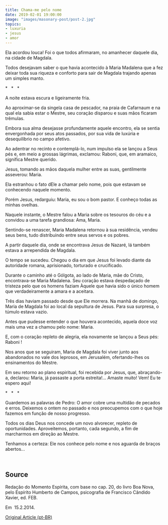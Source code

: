 ```yaml
---
title: Chama-me pelo nome
date: 2019-02-01 19:00:00
image: "images/masonary-post/post-2.jpg"
topics: 
- luxuria
- jesus
- amor
---
```



Ela acordou louca! Foi o que todos afirmaram, no amanhecer daquele dia, na
cidade de Magdala.

Todos desejavam saber o que havia acontecido à Maria Madalena que a fez deixar
toda sua riqueza e conforto para sair de Magdala trajando apenas um simples
manto.

*   *   *

A noite estava escura e ligeiramente fria.

Ao aproximar-se da singela casa de pescador, na praia de Cafarnaum e na qual
ela sabia estar o Mestre, seu coração disparou e suas mãos ficaram trêmulas.

Embora sua alma desejasse profundamente aquele encontro, ela se sentia
envergonhada por seus atos passados, por sua vida de luxúria e desequilíbrio no
campo afetivo.

Ao adentrar no recinto e contemplá-lo, num impulso ela se lançou a Seus pés e,
em meio a grossas lágrimas, exclamou: Raboni, que, em aramaico, significa
Mestre querido.

Jesus, tomando as mãos daquela mulher entre as suas, gentilmente asseverou:
Maria.

Ela estranhou o fato dEle a chamar pelo nome, pois que estavam se conhecendo
naquele momento.

Porém Jesus, redarguiu: Maria, eu sou o bom pastor. E conheço todas as minhas
ovelhas.

Naquele instante, o Mestre falou a Maria sobre os tesouros do céu e a convidou
a uma tarefa grandiosa: Ama, Maria.

Sentindo-se renascer, Maria Madalena retornou à sua residência, vendeu seus
bens, tudo distribuindo entre seus servos e os pobres.

A partir daquele dia, onde se encontrava Jesus de Nazaré, lá também estava a
arrependida de Magdala.

O tempo se sucedeu. Chegou o dia em que Jesus foi levado diante da autoridade
romana, aprisionado, torturado e crucificado.

Durante o caminho até o Gólgota, ao lado de Maria, mãe do Cristo, encontrava-se
Maria Madalena. Seu coração estava despedaçado de tristeza pelo que os homens
faziam Àquele que havia sido o único homem que verdadeiramente a amara e a
aceitara.

Três dias haviam passado desde que Ele morrera. Na manhã de domingo, Maria de
Magdala foi ao local da sepultura de Jesus. Para sua surpresa, o túmulo estava
vazio.

Antes que pudesse entender o que houvera acontecido, aquela doce voz mais uma
vez a chamou pelo nome: Maria.

E, com o coração repleto de alegria, ela novamente se lançou a Seus pés: Raboni
!

Nos anos que se seguiram, Maria de Magdala foi viver junto aos abandonados no
vale dos leprosos, em Jerusalém, ofertando-lhes os ensinamentos do Mestre.

Em seu retorno ao plano espiritual, foi recebida por Jesus, que, abraçando-a,
declarou: Maria, já passaste a porta estreita!... Amaste muito! Vem! Eu te
espero aqui!

*   *   *

Guardemos as palavras de Pedro: O amor cobre uma multidão de pecados e erros.
Deixemos o ontem no passado e nos preocupemos com o que hoje fazemos em função
de nosso progresso.

Todos os dias Deus nos concede um novo alvorecer, repleto de oportunidades.
Aproveitemos, portanto, cada segundo, a fim de marcharmos em direção ao Mestre.

Tenhamos a certeza: Ele nos conhece pelo nome e nos aguarda de braços
abertos...

 

## Source
Redação do Momento Espírita, com base no cap. 20,
do livro Boa Nova, pelo Espírito Humberto de Campos,
psicografia de Francisco Cândido Xavier, ed. FEB.

Em  15.2.2014.

[Original Article (pt-BR)](http://momento.com.br/pt/ler_texto.php?id=4050)
